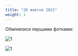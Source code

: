 ```yaml
---
title: "20 жовтня 2021"
weight: 1
---
```

Обмінялися першими фотками:

![1](/images/2021-10-20-1.jpg)

![1](/images/2021-10-20-1.jpg)